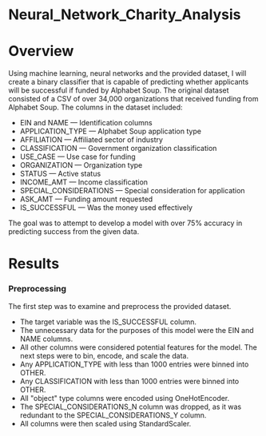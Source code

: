 # Neural_Network_Charity_Analysis

# Overview

Using machine learning, neural networks and the provided dataset, I will create a binary classifier that is capable of predicting whether applicants will be successful if funded by Alphabet Soup. The original dataset consisted of a CSV of over 34,000 organizations that received funding from Alphabet Soup. The columns in the dataset included:

* EIN and NAME — Identification columns
* APPLICATION_TYPE — Alphabet Soup application type
* AFFILIATION — Affiliated sector of industry
* CLASSIFICATION — Government organization classification
* USE_CASE — Use case for funding
* ORGANIZATION — Organization type
* STATUS — Active status
* INCOME_AMT — Income classification
* SPECIAL_CONSIDERATIONS — Special consideration for application
* ASK_AMT — Funding amount requested
* IS_SUCCESSFUL — Was the money used effectively

The goal was to attempt to develop a model with over 75% accuracy in predicting success from the given data.

# Results

### Preprocessing

The first step was to examine and preprocess the provided dataset.

* The target variable was the IS_SUCCESSFUL column.
* The unnecessary data for the purposes of this model were the EIN and NAME columns.
* All other columns were considered potential features for the model. The next steps were to bin, encode, and scale the   data.
* Any APPLICATION_TYPE with less than 1000 entries were binned into OTHER.
* Any CLASSIFICATION with less than 1000 entries were binned into OTHER.
* All "object" type columns were encoded using OneHotEncoder.
* The SPECIAL_CONSIDERATIONS_N column was dropped, as it was redundant to the SPECIAL_CONSIDERATIONS_Y column.
* All columns were then scaled using StandardScaler.
